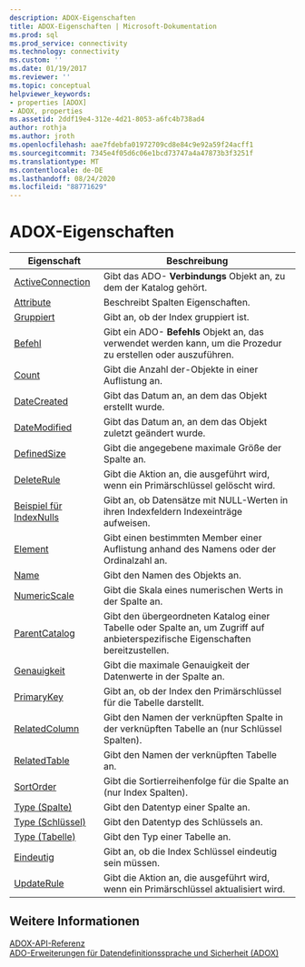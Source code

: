 ```yaml
---
description: ADOX-Eigenschaften
title: ADOX-Eigenschaften | Microsoft-Dokumentation
ms.prod: sql
ms.prod_service: connectivity
ms.technology: connectivity
ms.custom: ''
ms.date: 01/19/2017
ms.reviewer: ''
ms.topic: conceptual
helpviewer_keywords:
- properties [ADOX]
- ADOX, properties
ms.assetid: 2ddf19e4-312e-4d21-8053-a6fc4b738ad4
author: rothja
ms.author: jroth
ms.openlocfilehash: aae7fdebfa01972709cd8e84c9e92a59f24acff1
ms.sourcegitcommit: 7345e4f05d6c06e1bcd73747a4a47873b3f3251f
ms.translationtype: MT
ms.contentlocale: de-DE
ms.lasthandoff: 08/24/2020
ms.locfileid: "88771629"
---
```

# <a name="adox-properties"></a>ADOX-Eigenschaften

|Eigenschaft|Beschreibung|  
|-|-|  
|[ActiveConnection](./activeconnection-property-adox.md)|Gibt das ADO- **Verbindungs** Objekt an, zu dem der Katalog gehört.|  
|[Attribute](./attributes-property-adox.md)|Beschreibt Spalten Eigenschaften.|  
|[Gruppiert](./clustered-property-adox.md)|Gibt an, ob der Index gruppiert ist.|  
|[Befehl](./command-property-adox.md)|Gibt ein ADO- **Befehls** Objekt an, das verwendet werden kann, um die Prozedur zu erstellen oder auszuführen.|  
|[Count](../ado-api/count-property-ado.md)|Gibt die Anzahl der-Objekte in einer Auflistung an.|  
|[DateCreated](./datecreated-property-adox.md)|Gibt das Datum an, an dem das Objekt erstellt wurde.|  
|[DateModified](./datemodified-property-adox.md)|Gibt das Datum an, an dem das Objekt zuletzt geändert wurde.|  
|[DefinedSize](./definedsize-property-adox.md)|Gibt die angegebene maximale Größe der Spalte an.|  
|[DeleteRule](./deleterule-property-adox.md)|Gibt die Aktion an, die ausgeführt wird, wenn ein Primärschlüssel gelöscht wird.|  
|[Beispiel für IndexNulls](./indexnulls-property-adox.md)|Gibt an, ob Datensätze mit NULL-Werten in ihren Indexfeldern Indexeinträge aufweisen.|  
|[Element](../ado-api/item-property-ado.md)|Gibt einen bestimmten Member einer Auflistung anhand des Namens oder der Ordinalzahl an.|  
|[Name](./name-property-adox.md)|Gibt den Namen des Objekts an.|  
|[NumericScale](./numericscale-property-adox.md)|Gibt die Skala eines numerischen Werts in der Spalte an.|  
|[ParentCatalog](./parentcatalog-property-adox.md)|Gibt den übergeordneten Katalog einer Tabelle oder Spalte an, um Zugriff auf anbieterspezifische Eigenschaften bereitzustellen.|  
|[Genauigkeit](./precision-property-adox.md)|Gibt die maximale Genauigkeit der Datenwerte in der Spalte an.|  
|[PrimaryKey](./primarykey-property-adox.md)|Gibt an, ob der Index den Primärschlüssel für die Tabelle darstellt.|  
|[RelatedColumn](./relatedcolumn-property-adox.md)|Gibt den Namen der verknüpften Spalte in der verknüpften Tabelle an (nur Schlüssel Spalten).|  
|[RelatedTable](./relatedtable-property-adox.md)|Gibt den Namen der verknüpften Tabelle an.|  
|[SortOrder](./sortorder-property-adox.md)|Gibt die Sortierreihenfolge für die Spalte an (nur Index Spalten).|  
|[Type (Spalte)](./type-property-column-adox.md)|Gibt den Datentyp einer Spalte an.|  
|[Type (Schlüssel)](./type-property-key-adox.md)|Gibt den Datentyp des Schlüssels an.|  
|[Type (Tabelle)](./type-property-table-adox.md)|Gibt den Typ einer Tabelle an.|  
|[Eindeutig](./unique-property-adox.md)|Gibt an, ob die Index Schlüssel eindeutig sein müssen.|  
|[UpdateRule](./updaterule-property-adox.md)|Gibt die Aktion an, die ausgeführt wird, wenn ein Primärschlüssel aktualisiert wird.|  
  
## <a name="see-also"></a>Weitere Informationen  
 [ADOX-API-Referenz](./adox-object-model.md?view=sql-server-ver15)   
 [ADO-Erweiterungen für Datendefinitionssprache und Sicherheit (ADOX)](../../guide/extensions/ado-extensions-for-data-definition-language-and-security-adox.md)